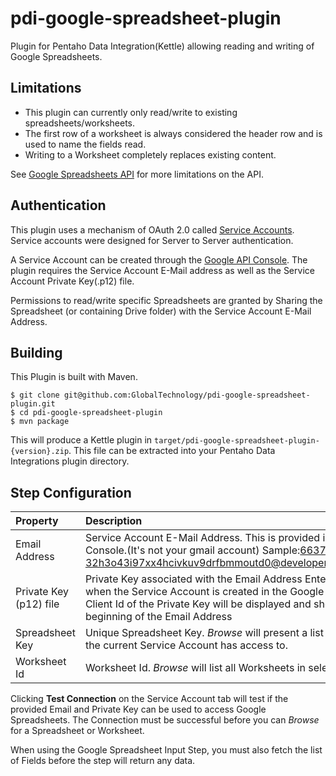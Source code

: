 pdi-google-spreadsheet-plugin
=============================

Plugin for Pentaho Data Integration(Kettle) allowing reading and writing of Google Spreadsheets.

Limitations
-----------
* This plugin can currently only read/write to existing spreadsheets/worksheets.
* The first row of a worksheet is always considered the header row and is used to name the fields read.
* Writing to a Worksheet completely replaces existing content.

See [Google Spreadsheets API](https://developers.google.com/google-apps/spreadsheets/) for more limitations on the API.

Authentication
--------------
This plugin uses a mechanism of OAuth 2.0 called [Service Accounts](https://developers.google.com/accounts/docs/OAuth2ServiceAccount).
Service accounts were designed for Server to Server authentication.

A Service Account can be created through the [Google API Console](https://code.google.com/apis/console). The plugin
requires the Service Account E-Mail address as well as the Service Account Private Key(.p12) file.

Permissions to read/write specific Spreadsheets are granted by Sharing the Spreadsheet (or containing Drive folder)
with the Service Account E-Mail Address.

Building
--------
This Plugin is built with Maven.
```
$ git clone git@github.com:GlobalTechnology/pdi-google-spreadsheet-plugin.git
$ cd pdi-google-spreadsheet-plugin
$ mvn package
```

This will produce a Kettle plugin in `target/pdi-google-spreadsheet-plugin-{version}.zip`.
This file can be extracted into your Pentaho Data Integrations plugin directory.

Step Configuration
------------------
| Property               | Description |
|:-----------------------|:------------|
| Email Address          | Service Account E-Mail Address. This is provided in the Google API Console.(It's not your gmail account) Sample:663775520999-32h3o43i97xx4hcivkuv9drfbmmoutd0@developer.gserviceaccount.com |
| Private Key (p12) file | Private Key associated with the Email Address Entered. This is provided when the Service Account is created in the Google API Console. The Client Id of the Private Key will be displayed and should match the beginning of the Email Address |
| Spreadsheet Key        | Unique Spreadsheet Key. *Browse* will present a list of all Spreadsheets the current Service Account has access to. |
| Worksheet Id           | Worksheet Id. *Browse* will list all Worksheets in selected Spreadsheet  |

Clicking **Test Connection** on the Service Account tab will test if the provided Email and Private Key can be used to access Google Spreadsheets.
The Connection must be successful before you can *Browse* for a Spreadsheet or Worksheet.

When using the Google Spreadsheet Input Step, you must also fetch the list of Fields before the step will return any data.
